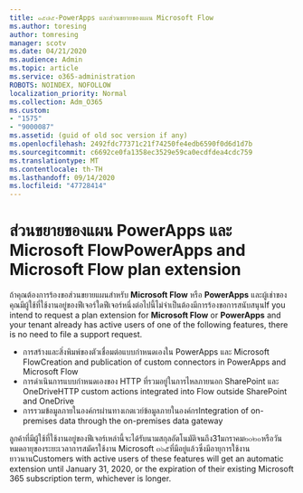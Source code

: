 ```yaml
---
title: ๑๕๗๕-PowerApps และส่วนขยายของแผน Microsoft Flow
ms.author: toresing
author: tomresing
manager: scotv
ms.date: 04/21/2020
ms.audience: Admin
ms.topic: article
ms.service: o365-administration
ROBOTS: NOINDEX, NOFOLLOW
localization_priority: Normal
ms.collection: Adm_O365
ms.custom:
- "1575"
- "9000087"
ms.assetid: (guid of old soc version if any)
ms.openlocfilehash: 2492fdc77371c21f74250fe4edb6590f0d6d1d7b
ms.sourcegitcommit: c6692ce0fa1358ec3529e59ca0ecdfdea4cdc759
ms.translationtype: MT
ms.contentlocale: th-TH
ms.lasthandoff: 09/14/2020
ms.locfileid: "47728414"
---
```

# <a name="powerapps-and-microsoft-flow-plan-extension"></a><span data-ttu-id="dcd3d-102">ส่วนขยายของแผน PowerApps และ Microsoft Flow</span><span class="sxs-lookup"><span data-stu-id="dcd3d-102">PowerApps and Microsoft Flow plan extension</span></span>

<span data-ttu-id="dcd3d-103">ถ้าคุณต้องการร้องขอส่วนขยายแผนสำหรับ **Microsoft Flow** หรือ **PowerApps** และผู้เช่าของคุณมีผู้ใช้ที่ใช้งานอยู่ของฟีเจอร์ใดฟีเจอร์หนึ่งต่อไปนี้ไม่จำเป็นต้องมีการร้องขอการสนับสนุน</span><span class="sxs-lookup"><span data-stu-id="dcd3d-103">If you intend to request a plan extension for **Microsoft Flow** or **PowerApps** and your tenant already has active users of one of the following features, there is no need to file a support request.</span></span>

- <span data-ttu-id="dcd3d-104">การสร้างและสิ่งพิมพ์ของตัวเชื่อมต่อแบบกำหนดเองใน PowerApps และ Microsoft Flow</span><span class="sxs-lookup"><span data-stu-id="dcd3d-104">Creation and publication of custom connectors in PowerApps and Microsoft Flow</span></span>
- <span data-ttu-id="dcd3d-105">การดำเนินการแบบกำหนดเองของ HTTP ที่รวมอยู่ในการไหลภายนอก SharePoint และ OneDrive</span><span class="sxs-lookup"><span data-stu-id="dcd3d-105">HTTP custom actions integrated into Flow outside SharePoint and OneDrive</span></span>
- <span data-ttu-id="dcd3d-106">การรวมข้อมูลภายในองค์กรผ่านทางเกตเวย์ข้อมูลภายในองค์กร</span><span class="sxs-lookup"><span data-stu-id="dcd3d-106">Integration of on-premises data through the on-premises  data gateway</span></span>

<span data-ttu-id="dcd3d-107">ลูกค้าที่มีผู้ใช้ที่ใช้งานอยู่ของฟีเจอร์เหล่านี้จะได้รับนามสกุลอัตโนมัติจนถึง31มกราคม๒๐๒๐หรือวันหมดอายุของระยะเวลาการสมัครใช้งาน Microsoft ๓๖๕ที่มีอยู่แล้วซึ่งมีอายุการใช้งานยาวนาน</span><span class="sxs-lookup"><span data-stu-id="dcd3d-107">Customers with active users of these features will get an automatic extension until January 31, 2020, or the expiration of their existing Microsoft 365 subscription term, whichever is longer.</span></span>